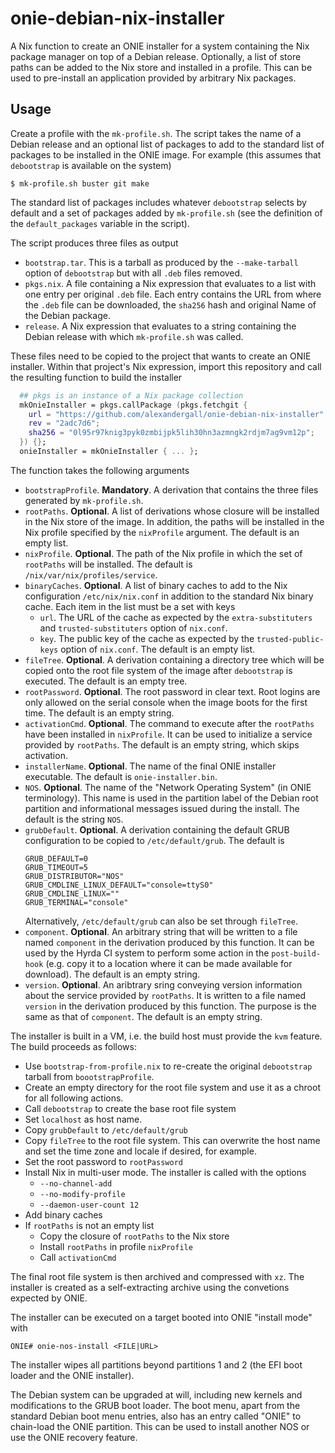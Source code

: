 # onie-debian-nix-installer

A Nix function to create an ONIE installer for a system containing the
Nix package manager on top of a Debian release. Optionally, a list of
store paths can be added to the Nix store and installed in a
profile. This can be used to pre-install an application provided by
arbitrary Nix packages.

## Usage

Create a profile with the `mk-profile.sh`. The script takes the name
of a Debian release and an optional list of packages to add to the
standard list of packages to be installed in the ONIE image. For
example (this assumes that `debootstrap` is available on the system)

```
$ mk-profile.sh buster git make
```

The standard list of packages includes whatever `debootstrap` selects
by default and a set of packages added by `mk-profile.sh` (see the
definition of the `default_packages` variable in the script).

The script produces three files as output

   * `bootstrap.tar`. This is a tarball as produced by the
     `--make-tarball` option of `debootstrap` but with all `.deb`
     files removed.
   * `pkgs.nix`. A file containing a Nix expression that evaluates to
     a list with one entry per original `.deb` file. Each entry
     contains the URL from where the `.deb` file can be downloaded,
     the `sha256` hash and original Name of the Debian package.
   * `release`. A Nix expression that evaluates to a string containing
     the Debian release with which `mk-profile.sh` was called.

These files need to be copied to the project that wants to create an
ONIE installer.  Within that project's Nix expression, import this
repository and call the resulting function to build the installer

```Nix
  ## pkgs is an instance of a Nix package collection
  mkOnieInstaller = pkgs.callPackage (pkgs.fetchgit {
    url = "https://github.com/alexandergall/onie-debian-nix-installer";
    rev = "2adc7d6";
    sha256 = "0l95r97knig3pyk0zmbijpk5lih30hn3azmngk2rdjm7ag9vm12p";
  }) {};
  onieInstaller = mkOnieInstaller { ... };
```
The function takes the following arguments

   * `bootstrapProfile`. **Mandatory**. A derivation that contains the
     three files generated by `mk-profile.sh`.
   * `rootPaths`. **Optional**. A list of derivations whose closure
     will be installed in the Nix store of the image. In addition, the
     paths will be installed in the Nix profile specified by the
     `nixProfile` argument. The default is an empty list.
   * `nixProfile`. **Optional**. The path of the Nix profile in which
     the set of `rootPaths` will be installed. The default is
     `/nix/var/nix/profiles/service`.
   * `binaryCaches`. **Optional**. A list of binary caches to add to
     the Nix configuration `/etc/nix/nix.conf` in addition to the
     standard Nix binary cache. Each item in the list must be a set
     with keys
     * `url`. The URL of the cache as expected by the
       `extra-substituters` and `trusted-substituters` option of
       `nix.conf`.
     * `key`. The public key of the cache as expected by the
       `trusted-public-keys` option of `nix.conf`.
     The default is an empty list.
   * `fileTree`. **Optional**. A derivation containing a directory
     tree which will be copied onto the root file system of the image
     after `debootstrap` is executed. The default is an empty tree.
   * `rootPassword`. **Optional**. The root password in clear
     text. Root logins are only allowed on the serial console when the
     image boots for the first time. The default is an empty string.
   * `activationCmd`. **Optional**. The command to execute after the
     `rootPaths` have been installed in `nixProfile`. It can be used
     to initialize a service provided by `rootPaths`. The default is
     an empty string, which skips activation.
   * `installerName`. **Optional**. The name of the final ONIE
     installer executable. The default is `onie-installer.bin`.
   * `NOS`. **Optional**. The name of the "Network Operating System"
     (in ONIE terminology). This name is used in the partition label
     of the Debian root partition and informational messages issued
     during the install. The default is the string `NOS`.
   * `grubDefault`. **Optional**. A derivation containing the default
     GRUB configuration to be copied to `/etc/default/grub`.  The default is
     ```
     GRUB_DEFAULT=0
     GRUB_TIMEOUT=5
     GRUB_DISTRIBUTOR="NOS"
     GRUB_CMDLINE_LINUX_DEFAULT="console=ttyS0"
     GRUB_CMDLINE_LINUX=""
     GRUB_TERMINAL="console"
     ```
	 Alternatively, `/etc/default/grub` can also be set through
	 `fileTree`.
   * `component`. **Optional**. An arbitrary string that will be
     written to a file named `component` in the derivation produced by
     this function. It can be used by the Hyrda CI system to perform
     some action in the `post-build-hook` (e.g. copy it to a location
     where it can be made available for download). The default is an
     empty string.
   * `version`. **Optional**. An aribtrary sring conveying version
     information about the service provided by `rootPaths`. It is
     written to a file named `version` in the derivation produced by
     this function. The purpose is the same as that of
     `component`. The default is an empty string.

The installer is built in a VM, i.e. the build host must provide the
`kvm` feature. The build proceeds as follows:

   * Use `bootstrap-from-profile.nix` to re-create the original
     `debootstrap` tarball from `boootstrapProfile`.
   * Create an empty directory for the root file system and use it as
     a chroot for all following actions.
   * Call `debootstrap` to create the base root file system
   * Set `localhost` as host name.
   * Copy `grubDefault` to `/etc/default/grub`
   * Copy `fileTree` to the root file system. This can overwrite the
     host name and set the time zone and locale if desired, for
     example.
   * Set the root password to `rootPassword`
   * Install Nix in multi-user mode. The installer is called with the
     options
        * `--no-channel-add`
        * `--no-modify-profile`
        * `--daemon-user-count 12`
   * Add binary caches
   * If `rootPaths` is not an empty list
      * Copy the closure of `rootPaths` to the Nix store
      * Install `rootPaths` in profile `nixProfile`
      * Call `activationCmd`

The final root file system is then archived and compressed with
`xz`. The installer is created as a self-extracting archive using the
convetions expected by ONIE.

The installer can be executed on a target booted into ONIE "install
mode" with

```
ONIE# onie-nos-install <FILE|URL>
```

The installer wipes all partitions beyond partitions 1 and 2 (the EFI
boot loader and the ONIE installer).

The Debian system can be upgraded at will, including new kernels and
modifications to the GRUB boot loader.  The boot menu, apart from the
standard Debian boot menu entries, also has an entry called "ONIE" to
chain-load the ONIE partition. This can be used to install another NOS
or use the ONIE recovery feature.
